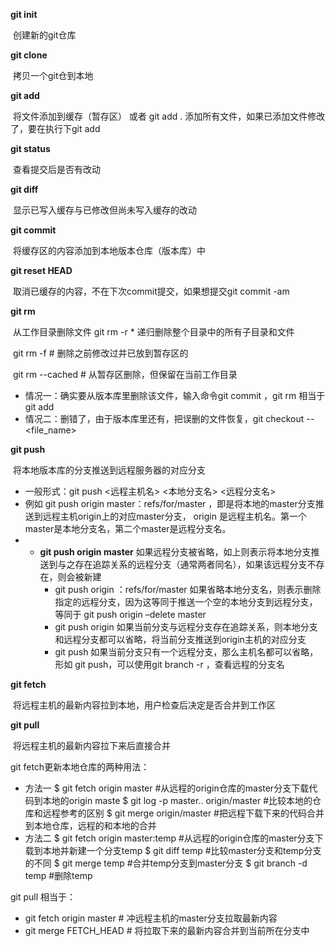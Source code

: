**git init** 

​	创建新的git仓库

**git clone** 

​	拷贝一个git仓到本地

**git add**  

​	将文件添加到缓存（暂存区） 或者 git add . 添加所有文件，如果已添加文件修改了，要在执行下git add

**git status**

​	查看提交后是否有改动

**git diff** 

​	显示已写入缓存与已修改但尚未写入缓存的改动

**git commit**  

​	将缓存区的内容添加到本地版本仓库（版本库）中

**git reset HEAD** 

​	取消已缓存的内容，不在下次commit提交，如果想提交git commit -am

**git rm**   

​	从工作目录删除文件 git rm -r * 递归删除整个目录中的所有子目录和文件

​	git rm -f  # 删除之前修改过并已放到暂存区的

​	git rm --cached  # 从暂存区删除，但保留在当前工作目录

* 情况一：确实要从版本库里删除该文件，输入命令git commit ，git rm 相当于git add
* 情况二：删错了，由于版本库里还有，把误删的文件恢复，git checkout -- <file_name>

**git push**  

​	将本地版本库的分支推送到远程服务器的对应分支

* 一般形式：git push <远程主机名> <本地分支名> <远程分支名>
* 例如 git push origin master：refs/for/master ，即是将本地的master分支推送到远程主机origin上的对应master分支， origin 是远程主机名。第一个master是本地分支名，第二个master是远程分支名。
* - **git push origin master**
        如果远程分支被省略，如上则表示将本地分支推送到与之存在追踪关系的远程分支（通常两者同名），如果该远程分支不存在，则会被新建
    * git push origin ：refs/for/master
        如果省略本地分支名，则表示删除指定的远程分支，因为这等同于推送一个空的本地分支到远程分支，等同于 git push origin –delete master
    * git push origin
        如果当前分支与远程分支存在追踪关系，则本地分支和远程分支都可以省略，将当前分支推送到origin主机的对应分支
    * git push
        如果当前分支只有一个远程分支，那么主机名都可以省略，形如 git push，可以使用git branch -r ，查看远程的分支名

**git fetch**

​	将远程主机的最新内容拉到本地，用户检查后决定是否合并到工作区

**git pull**

​	将远程主机的最新内容拉下来后直接合并



git fetch更新本地仓库的两种用法：

* 方法一
      $ git fetch origin master        #从远程的origin仓库的master分支下载代码到本地的origin maste
      $ git log -p master.. origin/master   #比较本地的仓库和远程参考的区别
      $ git merge origin/master        #把远程下载下来的代码合并到本地仓库，远程的和本地的合并
* 方法二
      $ git fetch origin master:temp      #从远程的origin仓库的master分支下载到本地并新建一个分支temp
      $ git diff temp             #比较master分支和temp分支的不同
      $ git merge temp             #合并temp分支到master分支
      $ git branch -d temp           #删除temp


git pull 相当于：

* git fetch origin master  # 冲远程主机的master分支拉取最新内容
* git merge FETCH_HEAD # 将拉取下来的最新内容合并到当前所在分支中
